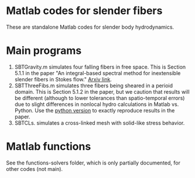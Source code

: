 # Matlab codes for slender fibers
These are standalone Matlab codes for slender body hydrodynamics. 

# Main programs
1) SBTGravity.m simulates four falling fibers in free space. This is Section 
5.1.1 in the paper "An integral-based spectral method for inextensible slender fibers 
in Stokes flow." [Arxiv link](https://arxiv.org/abs/2007.11728). 
2) SBTThreeFibs.m simulates three fibers being sheared in a perioid domain. This is 
Section 5.1.2 in the paper, but we caution that results will be different (although to 
lower tolerances than spatio-temporal errors) due to slight differences in nonlocal hydro 
calculations in Matlab vs. Python. Use the [python version](https://github.com/stochasticHydroTools/SlenderBody/blob/master/Python/Examples/ThreeShearedFibs.py)
to exactly reproduce results in the paper. 
3) SBTCLs. simulates a cross-linked mesh with solid-like stress behavior. 

# Matlab functions
See the functions-solvers folder, which is only partially documented, for other codes (not main). 
